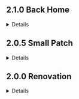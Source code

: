 ## 2.1.0 Back Home
<details>

- Added new Primary: BulletArts: Quickdraw.
- Added new ReloadArt: All-In.
- Added new CardArt: Swipe.
- All Jacks in the Standard Spread deck have been replaced with Jack of Diamonds.
- Reworked Seven of Hearts, now grants barrier up to 50% based on how much health you have (more health giving more barrier).
- Extended the invincibility window of Russian Roulette, there is now a 1 second grace period to get to safety after the animation finishes.
- Russian Roulette now revives all dead players when it succeeds.
- Coins gold to damage ratio increased from 3 to 4.
- Wildroom has new (real) effects (I wont spoil them here).
- Tower's Multiplayer Effects now last for 2 minutes instead of lasting forever.
- Added config to make Seven of Spades only pick from vanilla buffs instead of from the entire buff catalogue (useful if you have lots of mods and don't want to configure the filter manually).
- Changed Hearts, Spades, Clubs and Crazycard's artworks to new unique ones (They were previously using the icons for Seven of Hearts, Seven of Spades, Seven of Clubs, and Wildcard respectively).
</details>

## 2.0.5 Small Patch
<details>

- Added SmartCollision to Houses Bullets, this should make his shots land more often (instead of hitting the floor).
- Adjusted the volume of cards and shots to try to make House less noisy in multiplayer.
- Added RiskOfOptions support.
- Added a config to remove the tinitus effect from Russian Roulette.
- (the base mod also received an update which should fix Russian Roulette setting the volume to 0)
- Added configs for scaling the HuD elements, and split the config for moving them around into 2 configs each, for X and Y (in order to make them work with RiskOfOptions).
- Added an icon for House's Passive 'The Game'.
- Adjusted the cycle offset of the Sprint to make the transition from landing more smooth.
- Fixed House's HUD from breaking KingKombatArena (Though, it should be noted that he definitely still breaks the mode, but now it's in a way that's entertaining >:D ).
- Removed some residual code that shouldn't have still been there.
- (I forgot to mention this when I initially pushed this update, but this patch also included:)
- Added configs to customise the filter for Spades and Mystery Shot, so that 'buffs' that aren't actually buffs or projectiles that are annoying/harmful to shoot can be filtered out.
</details>

## 2.0.0 Renovation
<details>

- ([Developer's Note] This is an incomplete changelog, genuinely, too much has changed to list it all, this is practically an all-new mod, more of a re-make than an update, but I'll try to list as many changes as I can despite this.)
- All new Model and Animations courtesy of Dotflare.
- The HUD and Crosshair has been completely remade.
- The card system has been rewritten (and should now work 100% correctly in multiplayer, 'desyncs' cannot happen anymore.)
- Every VFX has been remade.
- Every SFX has been redone.
- Every Skill Icon has been remade.
- Every Card Artwork has been remade.
- The information about cards has been moved to the Info screen.
- The loadout can now be used to select a deck, by default it will be 'standard spread', which is a new deck with toned down cards, designed to be easier to use, the old deck is now called 'Full House' and is not the default deck (but is 100% the definitive one).
- Wound Shot has been replaced with Piercing Shot, which pierces through enemies and deals increased damage.
- Queen Shot has been removed.
- Ace Shot has been reworked: now has a long wind-up, deals massively increased damage across a wide area, and even hits through walls.
- ([Developer's Note] everything following this is differences between the old House's Deck and the new Full House Deck.)
- Added a new 'Priority Shot' chamber in the cylinder, which is always fired before the other shots, but isn't loaded normally.
- Seven of Hearts now grants 50% Shield.
- Seven of Diamonds now grants gold based on the stage scaling rather than the run scaling.
- Seven of Spades has been completely reworked: now grants movement speed, and 2 completely random buffs.
- Seven of Clubs has been reworked: now loads an explodive shot in the Priority Chamber, and loads 3 'Mystery' shots (which fire a completely random projectile).
- Snake Eyes now additionally loads a Snake Shot into the Priority Chamber.
- Bust now deals damage taken to nearby enemies.
- Joker can no longer activate tower.
- Tower now has a different set of effects for Multiplayer (and for NPC's like Umbras and Goobo) and can no longer activate all of its effects at once.
- Jack has been replaced with Jack of Diamonds, which loads 6 standard shots, and slides House forward when used on the ground.
- King of Clubs now loads a Mystery Shot (I forgot what this replaced... I think it used to load a standard shot, but I cba to check).
- Queen of Hearts has been reworked: now buffs 2 random stats, but debuffs 2 other random stats.
- Ace of Spades now loads the Ace Shot into the Priotity Chamber.
- All In has been removed.
- Wheel of Fortune now has a change to grant an item when it fails, the change increasing with gold lost (this can be seen as it activating All-In when it fails).
- Russian Roulette now increases in reward based on number of stages cleared, starting at 1 common item at stage 1, and 3 legendary items by stage 9 (it is now completely unneffected by luck, this might change again in the future).
- Wildcard has been unhinged (though, steps have been taken to attempt to prevent greifing in multiplayer).
</details>
